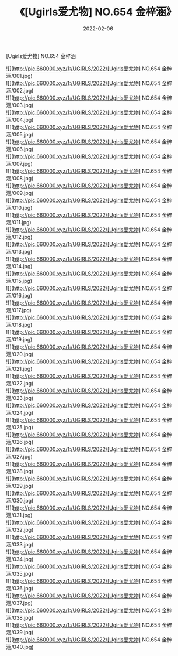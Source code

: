 ﻿---
layout: post
title:  《[Ugirls爱尤物] NO.654 金梓涵》
date:   2022-02-06
img: http://pic.660000.xyz/1:/UGIRLS/2022/[Ugirls爱尤物] NO.654 金梓涵/000.jpg
categories: [美女, 清纯, 唯美]
---

[Ugirls爱尤物] NO.654 金梓涵

 ![](http://pic.660000.xyz/1:/UGIRLS/2022/[Ugirls爱尤物] NO.654 金梓涵/001.jpg) <br>![](http://pic.660000.xyz/1:/UGIRLS/2022/[Ugirls爱尤物] NO.654 金梓涵/002.jpg) <br>![](http://pic.660000.xyz/1:/UGIRLS/2022/[Ugirls爱尤物] NO.654 金梓涵/003.jpg) <br>![](http://pic.660000.xyz/1:/UGIRLS/2022/[Ugirls爱尤物] NO.654 金梓涵/004.jpg) <br>![](http://pic.660000.xyz/1:/UGIRLS/2022/[Ugirls爱尤物] NO.654 金梓涵/005.jpg) <br>![](http://pic.660000.xyz/1:/UGIRLS/2022/[Ugirls爱尤物] NO.654 金梓涵/006.jpg) <br>![](http://pic.660000.xyz/1:/UGIRLS/2022/[Ugirls爱尤物] NO.654 金梓涵/007.jpg) <br>![](http://pic.660000.xyz/1:/UGIRLS/2022/[Ugirls爱尤物] NO.654 金梓涵/008.jpg) <br>![](http://pic.660000.xyz/1:/UGIRLS/2022/[Ugirls爱尤物] NO.654 金梓涵/009.jpg) <br>![](http://pic.660000.xyz/1:/UGIRLS/2022/[Ugirls爱尤物] NO.654 金梓涵/010.jpg) <br>![](http://pic.660000.xyz/1:/UGIRLS/2022/[Ugirls爱尤物] NO.654 金梓涵/011.jpg) <br>![](http://pic.660000.xyz/1:/UGIRLS/2022/[Ugirls爱尤物] NO.654 金梓涵/012.jpg) <br>![](http://pic.660000.xyz/1:/UGIRLS/2022/[Ugirls爱尤物] NO.654 金梓涵/013.jpg) <br>![](http://pic.660000.xyz/1:/UGIRLS/2022/[Ugirls爱尤物] NO.654 金梓涵/014.jpg) <br>![](http://pic.660000.xyz/1:/UGIRLS/2022/[Ugirls爱尤物] NO.654 金梓涵/015.jpg) <br>![](http://pic.660000.xyz/1:/UGIRLS/2022/[Ugirls爱尤物] NO.654 金梓涵/016.jpg) <br>![](http://pic.660000.xyz/1:/UGIRLS/2022/[Ugirls爱尤物] NO.654 金梓涵/017.jpg) <br>![](http://pic.660000.xyz/1:/UGIRLS/2022/[Ugirls爱尤物] NO.654 金梓涵/018.jpg) <br>![](http://pic.660000.xyz/1:/UGIRLS/2022/[Ugirls爱尤物] NO.654 金梓涵/019.jpg) <br>![](http://pic.660000.xyz/1:/UGIRLS/2022/[Ugirls爱尤物] NO.654 金梓涵/020.jpg) <br>![](http://pic.660000.xyz/1:/UGIRLS/2022/[Ugirls爱尤物] NO.654 金梓涵/021.jpg) <br>![](http://pic.660000.xyz/1:/UGIRLS/2022/[Ugirls爱尤物] NO.654 金梓涵/022.jpg) <br>![](http://pic.660000.xyz/1:/UGIRLS/2022/[Ugirls爱尤物] NO.654 金梓涵/023.jpg) <br>![](http://pic.660000.xyz/1:/UGIRLS/2022/[Ugirls爱尤物] NO.654 金梓涵/024.jpg) <br>![](http://pic.660000.xyz/1:/UGIRLS/2022/[Ugirls爱尤物] NO.654 金梓涵/025.jpg) <br>![](http://pic.660000.xyz/1:/UGIRLS/2022/[Ugirls爱尤物] NO.654 金梓涵/026.jpg) <br>![](http://pic.660000.xyz/1:/UGIRLS/2022/[Ugirls爱尤物] NO.654 金梓涵/027.jpg) <br>![](http://pic.660000.xyz/1:/UGIRLS/2022/[Ugirls爱尤物] NO.654 金梓涵/028.jpg) <br>![](http://pic.660000.xyz/1:/UGIRLS/2022/[Ugirls爱尤物] NO.654 金梓涵/029.jpg) <br>![](http://pic.660000.xyz/1:/UGIRLS/2022/[Ugirls爱尤物] NO.654 金梓涵/030.jpg) <br>![](http://pic.660000.xyz/1:/UGIRLS/2022/[Ugirls爱尤物] NO.654 金梓涵/031.jpg) <br>![](http://pic.660000.xyz/1:/UGIRLS/2022/[Ugirls爱尤物] NO.654 金梓涵/032.jpg) <br>![](http://pic.660000.xyz/1:/UGIRLS/2022/[Ugirls爱尤物] NO.654 金梓涵/033.jpg) <br>![](http://pic.660000.xyz/1:/UGIRLS/2022/[Ugirls爱尤物] NO.654 金梓涵/034.jpg) <br>![](http://pic.660000.xyz/1:/UGIRLS/2022/[Ugirls爱尤物] NO.654 金梓涵/035.jpg) <br>![](http://pic.660000.xyz/1:/UGIRLS/2022/[Ugirls爱尤物] NO.654 金梓涵/036.jpg) <br>![](http://pic.660000.xyz/1:/UGIRLS/2022/[Ugirls爱尤物] NO.654 金梓涵/037.jpg) <br>![](http://pic.660000.xyz/1:/UGIRLS/2022/[Ugirls爱尤物] NO.654 金梓涵/038.jpg) <br>![](http://pic.660000.xyz/1:/UGIRLS/2022/[Ugirls爱尤物] NO.654 金梓涵/039.jpg) <br>![](http://pic.660000.xyz/1:/UGIRLS/2022/[Ugirls爱尤物] NO.654 金梓涵/040.jpg) <br>